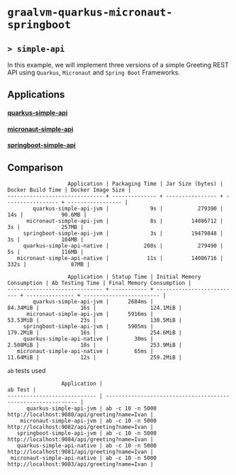 # `graalvm-quarkus-micronaut-springboot`
## `> simple-api`

In this example, we will implement three versions of a simple Greeting REST API using `Quarkus`, `Micronaut` and
`Spring Boot` Frameworks.

## Applications

#### [quarkus-simple-api](https://github.com/ivangfr/graalvm-quarkus-micronaut-springboot/tree/master/simple-api/quarkus-simple-api#graalvm-quarkus-micronaut-springboot)

#### [micronaut-simple-api](https://github.com/ivangfr/graalvm-quarkus-micronaut-springboot/tree/master/simple-api/micronaut-simple-api#graalvm-quarkus-micronaut-springboot)

#### [springboot-simple-api](https://github.com/ivangfr/graalvm-quarkus-micronaut-springboot/tree/master/simple-api/springboot-simple-api#graalvm-quarkus-micronaut-springboot)

## Comparison 

```
                   Application | Packaging Time | Jar Size (bytes) | Docker Build Time | Docker Image Size |
------------------------------ + -------------- + ---------------- + ----------------- + ----------------- |
        quarkus-simple-api-jvm |             9s |           279390 |               14s |            90.6MB |
      micronaut-simple-api-jvm |             8s |         14086712 |                3s |             257MB |
     springboot-simple-api-jvm |             3s |         19479848 |                3s |             104MB |
     quarkus-simple-api-native |           208s |           279490 |                5s |             116MB |
   micronaut-simple-api-native |            11s |         14086716 |              332s |              87MB |
```

```
                   Application | Statup Time | Initial Memory Consumption | Ab Testing Time | Final Memory Consumption |
------------------------------ + ----------- + -------------------------- + --------------- + ------------------------ |
        quarkus-simple-api-jvm |      2684ms |                   84.34MiB |             16s |                 124.1MiB |
      micronaut-simple-api-jvm |      5916ms |                   53.53MiB |             23s |                 130.5MiB |
     springboot-simple-api-jvm |      5905ms |                   179.2MiB |             16s |                 254.6MiB |
     quarkus-simple-api-native |        30ms |                   2.508MiB |             10s |                 253.9MiB |
   micronaut-simple-api-native |        65ms |                   11.64MiB |             12s |                 259.2MiB |
```

`ab` tests used
```
                 Application |                                                       ab Test |
---------------------------- | ------------------------------------------------------------- |
      quarkus-simple-api-jvm | ab -c 10 -n 5000 http://localhost:9080/api/greeting?name=Ivan |
    micronaut-simple-api-jvm | ab -c 10 -n 5000 http://localhost:9082/api/greeting?name=Ivan |
   springboot-simple-api-jvm | ab -c 10 -n 5000 http://localhost:9084/api/greeting?name=Ivan |
   quarkus-simple-api-native | ab -c 10 -n 5000 http://localhost:9081/api/greeting?name=Ivan |
 micronaut-simple-api-native | ab -c 10 -n 5000 http://localhost:9083/api/greeting?name=Ivan |
```
